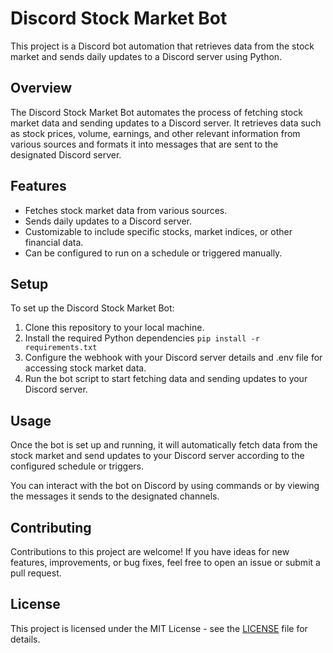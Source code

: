 # Discord Stock Market Bot

This project is a Discord bot automation that retrieves data from the stock market and sends daily updates to a Discord server using Python.

## Overview

The Discord Stock Market Bot automates the process of fetching stock market data and sending updates to a Discord server. It retrieves data such as stock prices, volume, earnings, and other relevant information from various sources and formats it into messages that are sent to the designated Discord server.

## Features

- Fetches stock market data from various sources.
- Sends daily updates to a Discord server.
- Customizable to include specific stocks, market indices, or other financial data.
- Can be configured to run on a schedule or triggered manually.

## Setup

To set up the Discord Stock Market Bot:

1. Clone this repository to your local machine.
2. Install the required Python dependencies
   ```pip install -r requirements.txt```
3. Configure the webhook with your Discord server details and .env file for accessing stock market data.
4. Run the bot script to start fetching data and sending updates to your Discord server.

## Usage

Once the bot is set up and running, it will automatically fetch data from the stock market and send updates to your Discord server according to the configured schedule or triggers.

You can interact with the bot on Discord by using commands or by viewing the messages it sends to the designated channels.

## Contributing

Contributions to this project are welcome! If you have ideas for new features, improvements, or bug fixes, feel free to open an issue or submit a pull request.

## License

This project is licensed under the MIT License - see the [LICENSE](LICENSE) file for details.